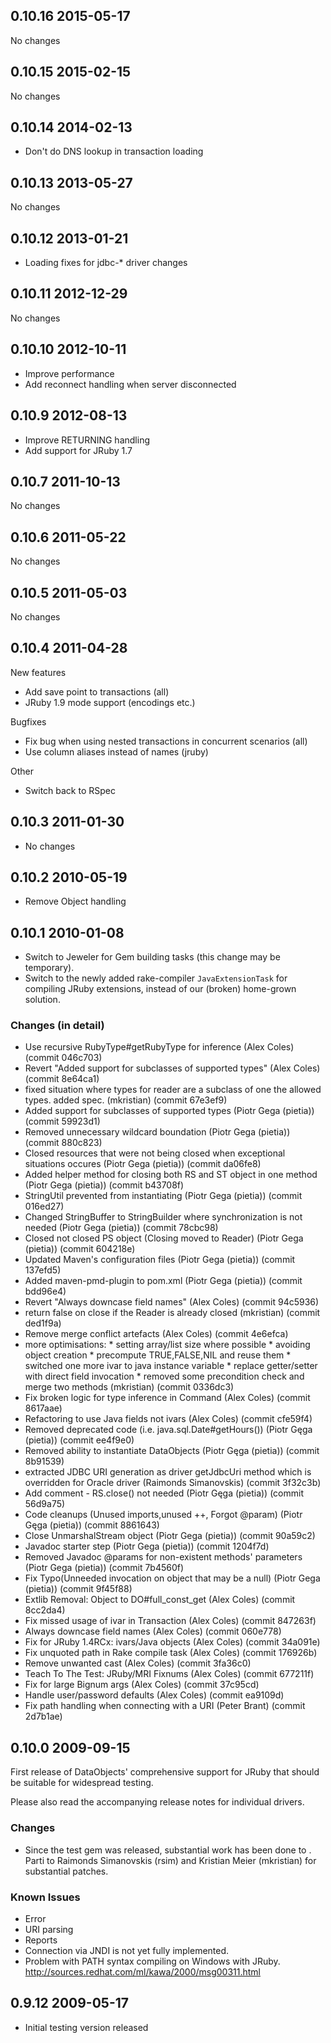 ## 0.10.16 2015-05-17

No changes

## 0.10.15 2015-02-15

No changes

## 0.10.14 2014-02-13

* Don't do DNS lookup in transaction loading

## 0.10.13 2013-05-27

No changes

## 0.10.12 2013-01-21

* Loading fixes for jdbc-\* driver changes

## 0.10.11 2012-12-29

No changes

## 0.10.10 2012-10-11

* Improve performance
* Add reconnect handling when server disconnected

## 0.10.9 2012-08-13

* Improve RETURNING handling
* Add support for JRuby 1.7

## 0.10.7 2011-10-13

No changes

## 0.10.6 2011-05-22

No changes

## 0.10.5 2011-05-03

No changes

## 0.10.4 2011-04-28

New features
* Add save point to transactions (all)
* JRuby 1.9 mode support (encodings etc.)

Bugfixes
* Fix bug when using nested transactions in concurrent scenarios (all)
* Use column aliases instead of names (jruby)

Other
* Switch back to RSpec

## 0.10.3 2011-01-30
* No changes

## 0.10.2 2010-05-19
* Remove Object handling

## 0.10.1 2010-01-08

* Switch to Jeweler for Gem building tasks (this change may be temporary).
* Switch to the newly added rake-compiler `JavaExtensionTask` for compiling
  JRuby extensions, instead of our (broken) home-grown solution.

### Changes (in detail)

 * Use recursive RubyType#getRubyType for inference (Alex Coles) (commit 046c703)
 * Revert "Added support for subclasses of supported types" (Alex Coles) (commit 8e64ca1)
 * fixed situation where types for reader are a subclass of one the allowed types. added spec. (mkristian) (commit 67e3ef9)
 * Added support for subclasses of supported types (Piotr Gega (pietia)) (commit 59923d1)
 * Removed unnecessary wildcard boundation (Piotr Gega (pietia)) (commit 880c823)
 * Closed resources that were not being closed when exceptional situations occures (Piotr Gega (pietia)) (commit da06fe8)
 * Added helper method for closing both RS and ST object in one method (Piotr Gega (pietia)) (commit b43708f)
 * StringUtil prevented from instantiating (Piotr Gega (pietia)) (commit 016ed27)
 * Changed StringBuffer to StringBuilder where synchronization is not needed (Piotr Gega (pietia)) (commit 78cbc98)
 * Closed not closed PS object (Closing moved to Reader) (Piotr Gega (pietia)) (commit 604218e)
 * Updated Maven's configuration files (Piotr Gega (pietia)) (commit 137efd5)
 * Added maven-pmd-plugin to pom.xml (Piotr Gega (pietia)) (commit bdd96e4)
 * Revert "Always downcase field names" (Alex Coles) (commit 94c5936)
 * return false on close if the Reader is already closed (mkristian) (commit ded1f9a)
 * Remove merge conflict artefacts (Alex Coles) (commit 4e6efca)
 * more optimisations:  * setting array/list size where possible  * avoiding object creation  * precompute TRUE,FALSE,NIL and reuse them  * switched one more ivar to java instance variable  * replace getter/setter with direct field invocation  * removed some precondition check and merge two methods (mkristian) (commit 0336dc3)
 * Fix broken logic for type inference in Command (Alex Coles) (commit 8617aae)
 * Refactoring to use Java fields not ivars (Alex Coles) (commit cfe59f4)
 * Removed deprecated code (i.e. java.sql.Date#getHours()) (Piotr Gęga (pietia)) (commit ee4f9e0)
 * Removed ability to instantiate DataObjects (Piotr Gęga (pietia)) (commit 8b91539)
 * extracted JDBC URI generation as driver getJdbcUri method which is overridden for Oracle driver (Raimonds Simanovskis) (commit 3f32c3b)
 * Add comment - RS.close() not needed (Piotr Gęga (pietia)) (commit 56d9a75)
 * Code cleanups (Unused imports,unused ++, Forgot @param) (Piotr Gęga (pietia)) (commit 8861643)
 * Close UnmarshalStream object (Piotr Gega (pietia)) (commit 90a59c2)
 * Javadoc starter step (Piotr Gega (pietia)) (commit 1204f7d)
 * Removed Javadoc @params for non-existent methods' parameters (Piotr Gega (pietia)) (commit 7b4560f)
 * Fix Typo(Unneeded invocation on object that may be a null) (Piotr Gega (pietia)) (commit 9f45f88)
 * Extlib Removal: Object to DO#full_const_get (Alex Coles) (commit 8cc2da4)
 * Fix missed usage of ivar in Transaction (Alex Coles) (commit 847263f)
 * Always downcase field names (Alex Coles) (commit 060e778)
 * Fix for JRuby 1.4RCx: ivars/Java objects (Alex Coles) (commit 34a091e)
 * Fix unquoted path in Rake compile task (Alex Coles) (commit 176926b)
 * Remove unwanted cast (Alex Coles) (commit 3fa36c0)
 * Teach To The Test: JRuby/MRI Fixnums (Alex Coles) (commit 677211f)
 * Fix for large Bignum args (Alex Coles) (commit 37c95cd)
 * Handle user/password defaults (Alex Coles) (commit ea9109d)
 * Fix path handling when connecting with a URI (Peter Brant) (commit 2d7b1ae)

## 0.10.0 2009-09-15

First release of DataObjects' comprehensive support for JRuby that should be
suitable for widespread testing.

Please also read the accompanying release notes for individual drivers.

### Changes

  * Since the test gem was released, substantial work has been done to
  . Parti to Raimonds Simanovskis
    (rsim) and Kristian Meier (mkristian) for substantial patches.

### Known Issues

  * Error
  * URI parsing
  * Reports
  * Connection via JNDI is not yet fully implemented.
  * Problem with PATH syntax compiling on Windows with JRuby.
  http://sources.redhat.com/ml/kawa/2000/msg00311.html

## 0.9.12 2009-05-17

* Initial testing version released

